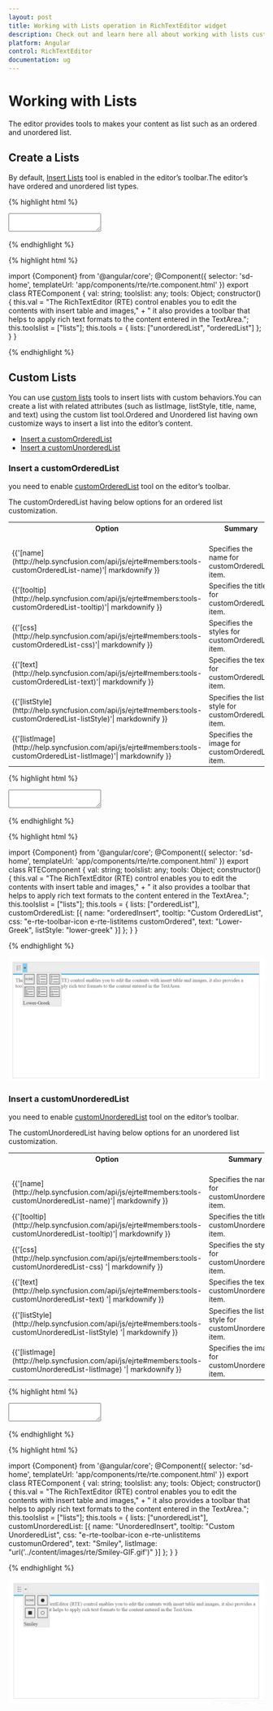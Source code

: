 ```yaml
---
layout: post
title: Working with Lists operation in RichTextEditor widget
description: Check out and learn here all about working with lists customization for RichTextEditor widget and much more details. 
platform: Angular
control: RichTextEditor
documentation: ug
---
```


# Working with Lists

The editor provides tools to makes your content as list such as an ordered and unordered list.

## Create a Lists

By default, [Insert Lists](http://help.syncfusion.com/api/js/ejrte#members:tools-lists) tool is enabled in the editor’s toolbar.The editor’s have ordered and unordered list types.

{% highlight html %}

<textarea id="texteditor" ej-rte [value]="val" [(toolsList)]="toolslist" [(tools)]="tools"></textarea>

{% endhighlight %}

{% highlight html %}

import {Component} from '@angular/core';
@Component({
  selector: 'sd-home',
  templateUrl: 'app/components/rte/rte.component.html'
})
export class RTEComponent {
    val: string;
    toolslist: any;
    tools: Object;
    constructor() {
        this.val = "The RichTextEditor (RTE) control enables you to edit the contents with insert table and images," + " it also provides a toolbar that helps to apply rich text formats to the content entered in the TextArea.";
        this.toolslist = ["lists"];
        this.tools = { lists: ["unorderedList", "orderedList"] };
    }
}

{% endhighlight %}

## Custom Lists

You can use [custom lists](http://help.syncfusion.com/api/js/ejrte#members:tools-customOrderedList) tools to insert lists with custom behaviors.You can create a list with related attributes (such as listImage, listStyle, title, name, and text) using the custom list tool.Ordered and Unordered list having own customize ways to insert a list into the editor’s content.

* [Insert a customOrderedList](#insert-a-customOrderedList)
* [Insert a customUnorderedList](#insert-a-customUnorderedList)  


### Insert a customOrderedList

you need to enable [customOrderedList](http://help.syncfusion.com/api/js/ejrte#members:tools-customOrderedList) tool on the editor’s toolbar.

The customOrderedList having below options for an ordered list customization.
<table>
<tr>
<th>
Option<br/><br/></th><th>
Summary<br/><br/></th></tr>
<tr><td>{{'[name](http://help.syncfusion.com/api/js/ejrte#members:tools-customOrderedList-name)'| markdownify }} </td><td>Specifies the name for customOrderedList item.</td></tr>
<tr><td>{{'[tooltip](http://help.syncfusion.com/api/js/ejrte#members:tools-customOrderedList-tooltip)'| markdownify }} </td><td>Specifies the title for customOrderedList item.</td></tr>
<tr><td>{{'[css](http://help.syncfusion.com/api/js/ejrte#members:tools-customOrderedList-css)'| markdownify }} </td><td>Specifies the styles for customOrderedList item.</td></tr>
<tr><td>{{'[text](http://help.syncfusion.com/api/js/ejrte#members:tools-customOrderedList-text)'| markdownify }} </td><td>Specifies the text for customOrderedList item.</td></tr>
<tr><td>{{'[listStyle](http://help.syncfusion.com/api/js/ejrte#members:tools-customOrderedList-listStyle)'| markdownify }} </td><td>Specifies the list style for customOrderedList item.</td></tr>
<tr><td>{{'[listImage](http://help.syncfusion.com/api/js/ejrte#members:tools-customOrderedList-listImage)'| markdownify }} </td><td>Specifies the image for customOrderedList item.</td></tr>
</table>

{% highlight html %}

<textarea id="texteditor" ej-rte [value]="val" [(toolsList)]="toolslist" [(tools)]="tools"></textarea>

{% endhighlight %}

{% highlight html %}

import {Component} from '@angular/core';
@Component({
  selector: 'sd-home',
  templateUrl: 'app/components/rte/rte.component.html'
})
export class RTEComponent {
    val: string;
    toolslist: any;
    tools: Object;
    constructor() {
        this.val = "The RichTextEditor (RTE) control enables you to edit the contents with insert table and images," + " it also provides a toolbar that helps to apply rich text formats to the content entered in the TextArea.";
        this.toolslist = ["lists"];
        this.tools = {
            lists: ["orderedList"],
            customOrderedList: [{
                name: "orderedInsert",
                tooltip: "Custom OrderedList",
                css: "e-rte-toolbar-icon e-rte-listitems customOrdered",
                text: "Lower-Greek",
                listStyle: "lower-greek"
            }]
        };
    }
}

{% endhighlight %}

![customOrderedList.](WorkingwithLists_images/ordered.png)

### Insert a customUnorderedList

you need to enable [customUnorderedList](http://help.syncfusion.com/api/js/ejrte#members:tools-customUnorderedList) tool on the editor’s toolbar.

The customUnorderedList having below options for an unordered list customization.

<table>
<tr>
<th>
Option<br/><br/></th><th>
Summary<br/><br/></th></tr>
<tr>
<td>
{{'[name](http://help.syncfusion.com/api/js/ejrte#members:tools-customUnorderedList-name)'| markdownify }} 
</td><td>Specifies the name for customUnorderedList item.</td></tr>
<tr><td> {{'[tooltip](http://help.syncfusion.com/api/js/ejrte#members:tools-customUnorderedList-tooltip)'| markdownify }} </td><td>Specifies the title for customUnorderedList item.</td></tr>
<tr><td> {{'[css](http://help.syncfusion.com/api/js/ejrte#members:tools-customUnorderedList-css) '| markdownify }} </td><td>Specifies the styles for customUnorderedList item.</td></tr>
<tr><td> {{'[text](http://help.syncfusion.com/api/js/ejrte#members:tools-customUnorderedList-text) '| markdownify }} </td><td>Specifies the text for customUnorderedList item.</td></tr>
<tr><td> {{'[listStyle](http://help.syncfusion.com/api/js/ejrte#members:tools-customUnorderedList-listStyle) '| markdownify }} </td><td>Specifies the list style for customUnorderedList item.</td></tr>
<tr><td> {{'[listImage](http://help.syncfusion.com/api/js/ejrte#members:tools-customUnorderedList-listImage) '| markdownify }} </td><td>Specifies the image for customUnorderedList item.</td></tr>
</table>

{% highlight html %}

<textarea id="texteditor" ej-rte [value]="val" [(toolsList)]="toolslist" [(tools)]="tools"></textarea>

{% endhighlight %}

{% highlight html %}

import {Component} from '@angular/core';
@Component({
  selector: 'sd-home',
  templateUrl: 'app/components/rte/rte.component.html'
})
export class RTEComponent {
    val: string;
    toolslist: any;
    tools: Object;
    constructor() {
        this.val = "The RichTextEditor (RTE) control enables you to edit the contents with insert table and images," + " it also provides a toolbar that helps to apply rich text formats to the content entered in the TextArea.";
        this.toolslist = ["lists"];
        this.tools = {
            lists: ["unorderedList"],
            customUnorderedList: [{
                name: "UnorderedInsert",
                tooltip: "Custom UnorderedList",
                css: "e-rte-toolbar-icon e-rte-unlistitems customunOrdered",
                text: "Smiley",
                listImage: "url('../content/images/rte/Smiley-GIF.gif')"
            }]
        };
    }
}

{% endhighlight %}

![customUnorderedList.](WorkingwithLists_images/unordered.png)